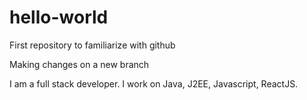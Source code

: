 # hello-world
First repository to familiarize with github

Making changes on a new branch

I am a full stack developer. I work on Java, J2EE, Javascript, ReactJS.
